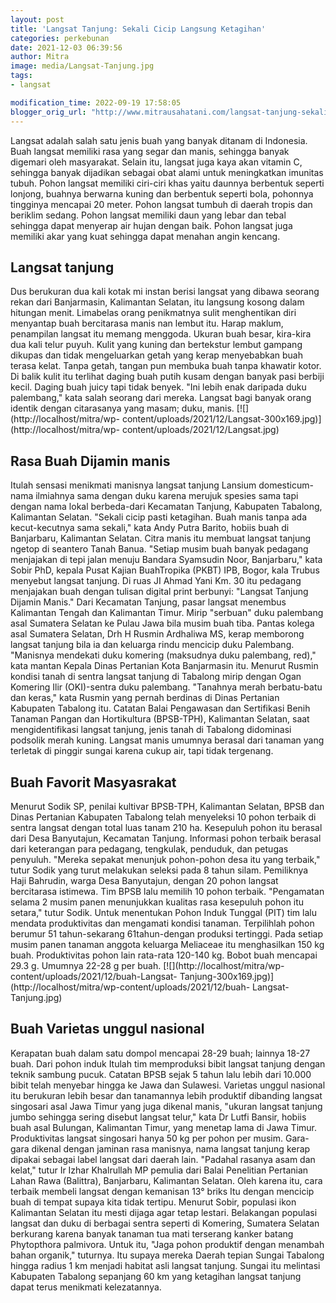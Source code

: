 ```yaml
---
layout: post
title: 'Langsat Tanjung: Sekali Cicip Langsung Ketagihan'
categories: perkebunan
date: 2021-12-03 06:39:56
author: Mitra
image: media/Langsat-Tanjung.jpg
tags:
- langsat

modification_time: 2022-09-19 17:58:05
blogger_orig_url: "http://www.mitrausahatani.com/langsat-tanjung-sekali-cicip.html"
---
```


Langsat adalah salah satu jenis buah yang banyak ditanam di Indonesia. Buah
langsat memiliki rasa yang segar dan manis, sehingga banyak digemari oleh
masyarakat. Selain itu, langsat juga kaya akan vitamin C, sehingga banyak
dijadikan sebagai obat alami untuk meningkatkan imunitas tubuh. Pohon langsat
memiliki ciri-ciri khas yaitu daunnya berbentuk seperti lonjong, buahnya
berwarna kuning dan berbentuk seperti bola, pohonnya tingginya mencapai 20
meter. Pohon langsat tumbuh di daerah tropis dan beriklim sedang. Pohon
langsat memiliki daun yang lebar dan tebal sehingga dapat menyerap air hujan
dengan baik. Pohon langsat juga memiliki akar yang kuat sehingga dapat menahan
angin kencang.

## Langsat tanjung

Dus berukuran dua kali kotak mi instan berisi langsat yang dibawa seorang
rekan dari Banjarmasin, Kalimantan Selatan, itu langsung kosong dalam hitungan
menit. Limabelas orang penikmatnya sulit menghentikan diri menyantap buah
bercitarasa manis nan lembut itu. Harap maklum, penampilan langsat itu memang
menggoda. Ukuran buah besar, kira-kira dua kali telur puyuh. Kulit yang kuning
dan bertekstur lembut gampang dikupas dan tidak mengeluarkan getah yang kerap
menyebabkan buah terasa kelat. Tanpa getah, tangan pun membuka buah tanpa
khawatir kotor. Di balik kulit itu terlihat daging buah putih kusam dengan
banyak pasi berbiji kecil. Daging buah juicy tapi tidak benyek. "Ini lebih
enak daripada duku palembang," kata salah seorang dari mereka. Langsat bagi
banyak orang identik dengan citarasanya yang masam; duku, manis.
[![](http://localhost/mitra/wp-
content/uploads/2021/12/Langsat-300x169.jpg)](http://localhost/mitra/wp-
content/uploads/2021/12/Langsat.jpg)

## Rasa Buah Dijamin manis

Itulah sensasi menikmati manisnya langsat tanjung Lansium domesticum-nama
ilmiahnya sama dengan duku karena merujuk spesies sama tapi dengan nama lokal
berbeda-dari Kecamatan Tanjung, Kabupaten Tabalong, Kalimantan Selatan.
"Sekali cicip pasti ketagihan. Buah manis tanpa ada kecut-kecutnya sama
sekali," kata Andy Putra Barito, hobiis buah di Banjarbaru, Kalimantan
Selatan. Citra manis itu membuat langsat tanjung ngetop di seantero Tanah
Banua. "Setiap musim buah banyak pedagang menjajakan di tepi jalan menuju
Bandara Syamsudin Noor, Banjarbaru," kata Sobir PhD, kepala Pusat Kajian
BuahTropika (PKBT) IPB, Bogor, kala Trubus menyebut langsat tanjung. Di ruas
JI Ahmad Yani Km. 30 itu pedagang menjajakan buah dengan tulisan digital print
berbunyi: "Langsat Tanjung Dijamin Manis." Dari Kecamatan Tanjung, pasar
langsat menembus Kalimantan Tengah dan Kalimantan Timur. Mirip "serbuan" duku
palembang asal Sumatera Selatan ke Pulau Jawa bila musim buah tiba. Pantas
kolega asal Sumatera Selatan, Drh H Rusmin Ardhaliwa MS, kerap memborong
langsat tanjung bila ia dan keluarga rindu mencicip duku Palembang. "Manisnya
mendekati duku komering (maksudnya duku palembang, red)," kata mantan Kepala
Dinas Pertanian Kota Banjarmasin itu. Menurut Rusmin kondisi tanah di sentra
langsat tanjung di Tabalong mirip dengan Ogan Komering Ilir (OKI)-sentra duku
palembang. "Tanahnya merah berbatu-batu dan keras," kata Rusmin yang pernah
berdinas di Dinas Pertanian Kabupaten Tabalong itu. Catatan Balai Pengawasan
dan Sertifikasi Benih Tanaman Pangan dan Hortikultura (BPSB-TPH), Kalimantan
Selatan, saat mengidentifikasi langsat tanjung, jenis tanah di Tabalong
didominasi podsolik merah kuning. Langsat manis umumnya berasal dari tanaman
yang terletak di pinggir sungai karena cukup air, tapi tidak tergenang.

## Buah Favorit Masyasrakat

Menurut Sodik SP, penilai kultivar BPSB-TPH, Kalimantan Selatan, BPSB dan
Dinas Pertanian Kabupaten Tabalong telah menyeleksi 10 pohon terbaik di sentra
langsat dengan total luas tanam 210 ha. Kesepuluh pohon itu berasal dari Desa
Banyutajun, Kecamatan Tanjung. Informasi pohon terbaik berasal dari keterangan
para pedagang, tengkulak, penduduk, dan petugas penyuluh. "Mereka sepakat
menunjuk pohon-pohon desa itu yang terbaik," tutur Sodik yang turut melakukan
seleksi pada 8 tahun silam. Pemiliknya Haji Bahrudin, warga Desa Banyutajun,
dengan 20 pohon langsat bercitarasa istimewa. Tim BPSB lalu memilih 10 pohon
terbaik. "Pengamatan selama 2 musim panen menunjukkan kualitas rasa kesepuluh
pohon itu setara," tutur Sodik. Untuk menentukan Pohon Induk Tunggal (PIT) tim
lalu mendata produktivitas dan mengamati kondisi tanaman. Terpilihlah pohon
berumur 51 tahun-sekarang 61tahun-dengan produksi tertinggi. Pada setiap musim
panen tanaman anggota keluarga Meliaceae itu menghasilkan 150 kg buah.
Produktivitas pohon lain rata-rata 120-140 kg. Bobot buah mencapai 29.3 g.
Umumnya 22-28 g per buah. [![](http://localhost/mitra/wp-
content/uploads/2021/12/buah-Langsat-
Tanjung-300x169.jpg)](http://localhost/mitra/wp-content/uploads/2021/12/buah-
Langsat-Tanjung.jpg)

## Buah Varietas unggul nasional

Kerapatan buah dalam satu dompol mencapai 28-29 buah; lainnya 18-27 buah. Dari
pohon induk Itulah tim memproduksi bibit langsat tanjung dengan teknik sambung
pucuk. Catatan BPSB sejak 5 tahun lalu lebih dari 10.000 bibit telah menyebar
hingga ke Jawa dan Sulawesi. Varietas unggul nasional itu berukuran lebih
besar dan tanamannya lebih produktif dibanding langsat singosari asal Jawa
Timur yang juga dikenal manis, "ukuran langsat tanjung jumbo sehingga sering
disebut langsat telur," kata Dr Lutfi Bansir, hobiis buah asal Bulungan,
Kalimantan Timur, yang menetap lama di Jawa Timur. Produktivitas langsat
singosari hanya 50 kg per pohon per musim. Gara-gara dikenal dengan jaminan
rasa manisnya, nama langsat tanjung kerap dipakai sebagai label langsat dari
daerah lain. "Padahal rasanya asam dan kelat," tutur Ir Izhar Khalrullah MP
pemulia dari Balai Penelitian Pertanian Lahan Rawa (Balittra), Banjarbaru,
Kalimantan Selatan. Oleh karena itu, cara terbaik membeli langsat dengan
kemanisan 13° briks Itu dengan mencicip buah di tempat supaya kita tidak
tertipu. Menurut Sobir, populasi ikon Kalimantan Selatan itu mesti dijaga agar
tetap lestari. Belakangan populasi langsat dan duku di berbagai sentra seperti
di Komering, Sumatera Selatan berkurang karena banyak tanaman tua mati
terserang kanker batang Phytopthora palmivora. Untuk itu, "Jaga pohon
produktif dengan menambah bahan organik," tuturnya. Itu supaya mereka Daerah
tepian Sungai Tabalong hingga radius 1 km menjadi habitat asli langsat
tanjung. Sungai itu melintasi Kabupaten Tabalong sepanjang 60 km yang
ketagihan langsat tanjung dapat terus menikmati kelezatannya.


